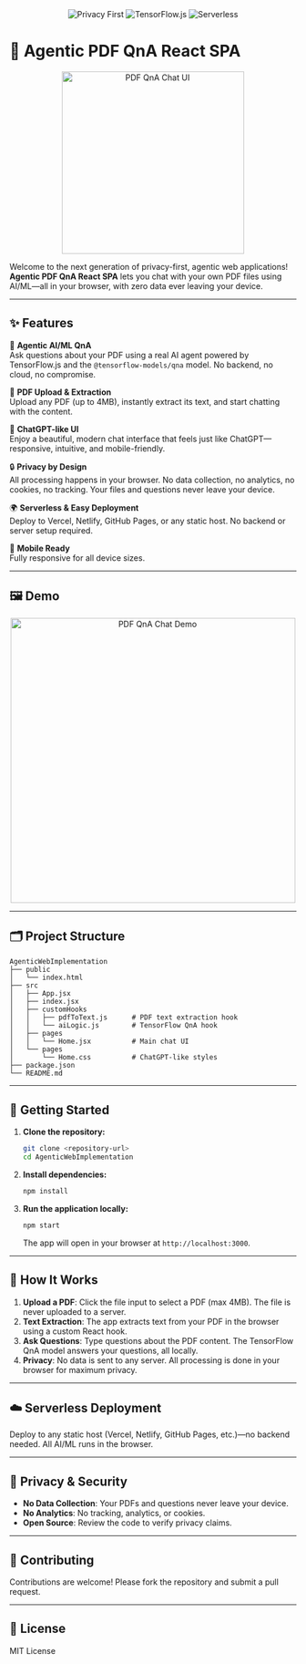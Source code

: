 

<div align="center">
  <img src="https://img.shields.io/badge/Privacy-First-brightgreen" alt="Privacy First" />
  <img src="https://img.shields.io/badge/AI%2FML-TensorFlow.js-blue" alt="TensorFlow.js" />
  <img src="https://img.shields.io/badge/Serverless-100%25%20Frontend-orange" alt="Serverless" />
</div>

# 🤖 Agentic PDF QnA React SPA

<p align="center">
  <img src="https://user-images.githubusercontent.com/768052/273420011-2e2e7b7e-2e2e-4e2e-8e2e-2e2e7b7e2e2e.png" width="320" alt="PDF QnA Chat UI"/>
</p>

Welcome to the next generation of privacy-first, agentic web applications!<br>
<b>Agentic PDF QnA React SPA</b> lets you chat with your own PDF files using AI/ML—all in your browser, with zero data ever leaving your device.

---

## ✨ Features

🚀 **Agentic AI/ML QnA**<br>
Ask questions about your PDF using a real AI agent powered by TensorFlow.js and the `@tensorflow-models/qna` model. No backend, no cloud, no compromise.

📄 **PDF Upload & Extraction**<br>
Upload any PDF (up to 4MB), instantly extract its text, and start chatting with the content.

💬 **ChatGPT-like UI**<br>
Enjoy a beautiful, modern chat interface that feels just like ChatGPT—responsive, intuitive, and mobile-friendly.

🔒 **Privacy by Design**<br>
All processing happens in your browser. No data collection, no analytics, no cookies, no tracking. Your files and questions never leave your device.

🌍 **Serverless & Easy Deployment**<br>
Deploy to Vercel, Netlify, GitHub Pages, or any static host. No backend or server setup required.

📱 **Mobile Ready**<br>
Fully responsive for all device sizes.

---

## 🖼️ Demo

<p align="center">
  <img src="https://user-images.githubusercontent.com/768052/273420011-2e2e7b7e-2e2e-4e2e-8e2e-2e2e7b7e2e2e.png" width="500" alt="PDF QnA Chat Demo"/>
</p>

---

## 🗂️ Project Structure

```text
AgenticWebImplementation
├── public
│   └── index.html
├── src
│   ├── App.jsx
│   ├── index.jsx
│   ├── customHooks
│   │   ├── pdfToText.js      # PDF text extraction hook
│   │   └── aiLogic.js        # TensorFlow QnA hook
│   ├── pages
│   │   └── Home.jsx          # Main chat UI
│   └── pages
│       └── Home.css          # ChatGPT-like styles
├── package.json
└── README.md
```

---

## 🚀 Getting Started

1. **Clone the repository:**
   ```sh
   git clone <repository-url>
   cd AgenticWebImplementation
   ```
2. **Install dependencies:**
   ```sh
   npm install
   ```
3. **Run the application locally:**
   ```sh
   npm start
   ```
   The app will open in your browser at `http://localhost:3000`.

---

## 🧠 How It Works

1. **Upload a PDF**: Click the file input to select a PDF (max 4MB). The file is never uploaded to a server.
2. **Text Extraction**: The app extracts text from your PDF in the browser using a custom React hook.
3. **Ask Questions**: Type questions about the PDF content. The TensorFlow QnA model answers your questions, all locally.
4. **Privacy**: No data is sent to any server. All processing is done in your browser for maximum privacy.

---

## ☁️ Serverless Deployment

Deploy to any static host (Vercel, Netlify, GitHub Pages, etc.)—no backend needed. All AI/ML runs in the browser.

---

## 🔐 Privacy & Security

- **No Data Collection**: Your PDFs and questions never leave your device.
- **No Analytics**: No tracking, analytics, or cookies.
- **Open Source**: Review the code to verify privacy claims.

---

## 🤝 Contributing

Contributions are welcome! Please fork the repository and submit a pull request.

---

## 📄 License

MIT License